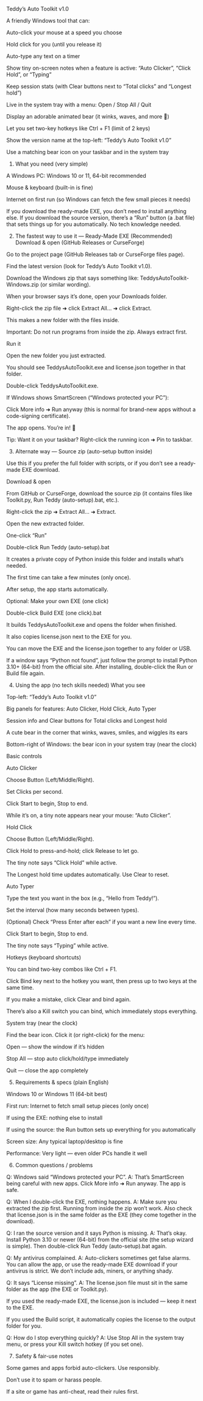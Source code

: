 Teddy’s Auto Toolkit v1.0

A friendly Windows tool that can:

Auto-click your mouse at a speed you choose

Hold click for you (until you release it)

Auto-type any text on a timer

Show tiny on-screen notes when a feature is active: “Auto Clicker”, “Click Hold”, or “Typing”

Keep session stats (with Clear buttons next to “Total clicks” and “Longest hold”)

Live in the system tray with a menu: Open / Stop All / Quit

Display an adorable animated bear (it winks, waves, and more 🐻)

Let you set two-key hotkeys like Ctrl + F1 (limit of 2 keys)

Show the version name at the top-left: “Teddy’s Auto Toolkit v1.0”

Use a matching bear icon on your taskbar and in the system tray

1) What you need (very simple)

A Windows PC: Windows 10 or 11, 64-bit recommended

Mouse & keyboard (built-in is fine)

Internet on first run (so Windows can fetch the few small pieces it needs)

If you download the ready-made EXE, you don’t need to install anything else.
If you download the source version, there’s a “Run” button (a .bat file) that sets things up for you automatically. No tech knowledge needed.

2) The fastest way to use it — Ready-Made EXE (Recommended)
Download & open (GitHub Releases or CurseForge)

Go to the project page (GitHub Releases tab or CurseForge files page).

Find the latest version (look for Teddy’s Auto Toolkit v1.0).

Download the Windows zip that says something like:
TeddysAutoToolkit-Windows.zip (or similar wording).

When your browser says it’s done, open your Downloads folder.

Right-click the zip file ➜ click Extract All… ➜ click Extract.

This makes a new folder with the files inside.

Important: Do not run programs from inside the zip. Always extract first.

Run it

Open the new folder you just extracted.

You should see TeddysAutoToolkit.exe and license.json together in that folder.

Double-click TeddysAutoToolkit.exe.

If Windows shows SmartScreen (“Windows protected your PC”):

Click More info ➜ Run anyway (this is normal for brand-new apps without a code-signing certificate).

The app opens. You’re in! 🎉

Tip: Want it on your taskbar? Right-click the running icon ➜ Pin to taskbar.

3) Alternate way — Source zip (auto-setup button inside)

Use this if you prefer the full folder with scripts, or if you don’t see a ready-made EXE download.

Download & open

From GitHub or CurseForge, download the source zip (it contains files like Toolkit.py, Run Teddy (auto-setup).bat, etc.).

Right-click the zip ➜ Extract All… ➜ Extract.

Open the new extracted folder.

One-click “Run”

Double-click Run Teddy (auto-setup).bat

It creates a private copy of Python inside this folder and installs what’s needed.

The first time can take a few minutes (only once).

After setup, the app starts automatically.

Optional: Make your own EXE (one click)

Double-click Build EXE (one click).bat

It builds TeddysAutoToolkit.exe and opens the folder when finished.

It also copies license.json next to the EXE for you.

You can move the EXE and the license.json together to any folder or USB.

If a window says “Python not found”, just follow the prompt to install Python 3.10+ (64-bit) from the official site. After installing, double-click the Run or Build file again.

4) Using the app (no tech skills needed)
What you see

Top-left: “Teddy’s Auto Toolkit v1.0”

Big panels for features: Auto Clicker, Hold Click, Auto Typer

Session info and Clear buttons for Total clicks and Longest hold

A cute bear in the corner that winks, waves, smiles, and wiggles its ears

Bottom-right of Windows: the bear icon in your system tray (near the clock)

Basic controls

Auto Clicker

Choose Button (Left/Middle/Right).

Set Clicks per second.

Click Start to begin, Stop to end.

While it’s on, a tiny note appears near your mouse: “Auto Clicker”.

Hold Click

Choose Button (Left/Middle/Right).

Click Hold to press-and-hold; click Release to let go.

The tiny note says “Click Hold” while active.

The Longest hold time updates automatically. Use Clear to reset.

Auto Typer

Type the text you want in the box (e.g., “Hello from Teddy!”).

Set the interval (how many seconds between types).

(Optional) Check “Press Enter after each” if you want a new line every time.

Click Start to begin, Stop to end.

The tiny note says “Typing” while active.

Hotkeys (keyboard shortcuts)

You can bind two-key combos like Ctrl + F1.

Click Bind key next to the hotkey you want, then press up to two keys at the same time.

If you make a mistake, click Clear and bind again.

There’s also a Kill switch you can bind, which immediately stops everything.

System tray (near the clock)

Find the bear icon. Click it (or right-click) for the menu:

Open — show the window if it’s hidden

Stop All — stop auto click/hold/type immediately

Quit — close the app completely

5) Requirements & specs (plain English)

Windows 10 or Windows 11 (64-bit best)

First run: Internet to fetch small setup pieces (only once)

If using the EXE: nothing else to install

If using the source: the Run button sets up everything for you automatically

Screen size: Any typical laptop/desktop is fine

Performance: Very light — even older PCs handle it well

6) Common questions / problems

Q: Windows said “Windows protected your PC”.
A: That’s SmartScreen being careful with new apps. Click More info ➜ Run anyway. The app is safe.

Q: When I double-click the EXE, nothing happens.
A: Make sure you extracted the zip first. Running from inside the zip won’t work. Also check that license.json is in the same folder as the EXE (they come together in the download).

Q: I ran the source version and it says Python is missing.
A: That’s okay. Install Python 3.10 or newer (64-bit) from the official site (the setup wizard is simple). Then double-click Run Teddy (auto-setup).bat again.

Q: My antivirus complained.
A: Auto-clickers sometimes get false alarms. You can allow the app, or use the ready-made EXE download if your antivirus is strict. We don’t include ads, miners, or anything shady.

Q: It says “License missing”.
A: The license.json file must sit in the same folder as the app (the EXE or Toolkit.py).

If you used the ready-made EXE, the license.json is included — keep it next to the EXE.

If you used the Build script, it automatically copies the license to the output folder for you.

Q: How do I stop everything quickly?
A: Use Stop All in the system tray menu, or press your Kill switch hotkey (if you set one).

7) Safety & fair-use notes

Some games and apps forbid auto-clickers. Use responsibly.

Don’t use it to spam or harass people.

If a site or game has anti-cheat, read their rules first.
